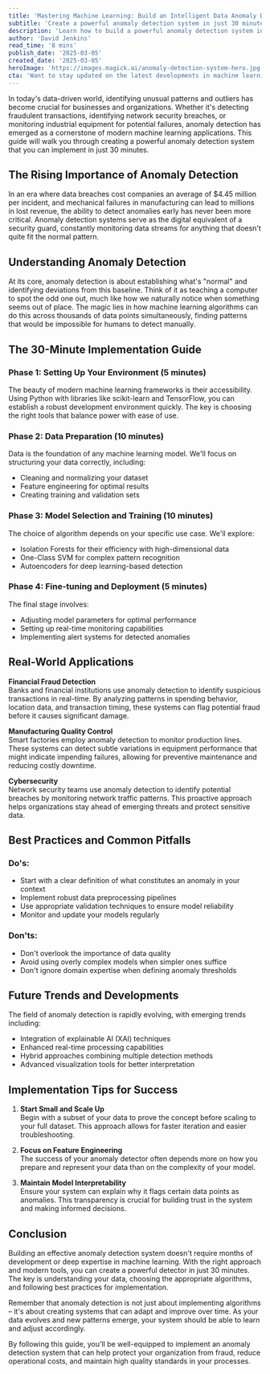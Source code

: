 ```yaml
---
title: 'Mastering Machine Learning: Build an Intelligent Data Anomaly Detector in 30 Minutes'
subtitle: 'Create a powerful anomaly detection system in just 30 minutes'
description: 'Learn how to build a powerful anomaly detection system in just 30 minutes using modern machine learning frameworks. This comprehensive guide covers everything from environment setup to model deployment, with real-world applications in fraud detection, manufacturing, and cybersecurity.'
author: 'David Jenkins'
read_time: '8 mins'
publish_date: '2025-03-05'
created_date: '2025-03-05'
heroImage: 'https://images.magick.ai/anomaly-detection-system-hero.jpg'
cta: 'Want to stay updated on the latest developments in machine learning and anomaly detection? Follow us on LinkedIn for expert insights, industry trends, and practical implementation guides that will help you stay ahead in the rapidly evolving world of AI and data science.'
---
```


In today's data-driven world, identifying unusual patterns and outliers has become crucial for businesses and organizations. Whether it's detecting fraudulent transactions, identifying network security breaches, or monitoring industrial equipment for potential failures, anomaly detection has emerged as a cornerstone of modern machine learning applications. This guide will walk you through creating a powerful anomaly detection system that you can implement in just 30 minutes.

## The Rising Importance of Anomaly Detection

In an era where data breaches cost companies an average of $4.45 million per incident, and mechanical failures in manufacturing can lead to millions in lost revenue, the ability to detect anomalies early has never been more critical. Anomaly detection systems serve as the digital equivalent of a security guard, constantly monitoring data streams for anything that doesn't quite fit the normal pattern.

## Understanding Anomaly Detection

At its core, anomaly detection is about establishing what's "normal" and identifying deviations from this baseline. Think of it as teaching a computer to spot the odd one out, much like how we naturally notice when something seems out of place. The magic lies in how machine learning algorithms can do this across thousands of data points simultaneously, finding patterns that would be impossible for humans to detect manually.

## The 30-Minute Implementation Guide

### Phase 1: Setting Up Your Environment (5 minutes)

The beauty of modern machine learning frameworks is their accessibility. Using Python with libraries like scikit-learn and TensorFlow, you can establish a robust development environment quickly. The key is choosing the right tools that balance power with ease of use.

### Phase 2: Data Preparation (10 minutes)

Data is the foundation of any machine learning model. We'll focus on structuring your data correctly, including:
- Cleaning and normalizing your dataset
- Feature engineering for optimal results
- Creating training and validation sets

### Phase 3: Model Selection and Training (10 minutes)

The choice of algorithm depends on your specific use case. We'll explore:
- Isolation Forests for their efficiency with high-dimensional data
- One-Class SVM for complex pattern recognition
- Autoencoders for deep learning-based detection

### Phase 4: Fine-tuning and Deployment (5 minutes)

The final stage involves:
- Adjusting model parameters for optimal performance
- Setting up real-time monitoring capabilities
- Implementing alert systems for detected anomalies

## Real-World Applications

**Financial Fraud Detection**  
Banks and financial institutions use anomaly detection to identify suspicious transactions in real-time. By analyzing patterns in spending behavior, location data, and transaction timing, these systems can flag potential fraud before it causes significant damage.

**Manufacturing Quality Control**  
Smart factories employ anomaly detection to monitor production lines. These systems can detect subtle variations in equipment performance that might indicate impending failures, allowing for preventive maintenance and reducing costly downtime.

**Cybersecurity**  
Network security teams use anomaly detection to identify potential breaches by monitoring network traffic patterns. This proactive approach helps organizations stay ahead of emerging threats and protect sensitive data.

## Best Practices and Common Pitfalls

### Do's:
- Start with a clear definition of what constitutes an anomaly in your context
- Implement robust data preprocessing pipelines
- Use appropriate validation techniques to ensure model reliability
- Monitor and update your models regularly

### Don'ts:
- Don't overlook the importance of data quality
- Avoid using overly complex models when simpler ones suffice
- Don't ignore domain expertise when defining anomaly thresholds

## Future Trends and Developments

The field of anomaly detection is rapidly evolving, with emerging trends including:
- Integration of explainable AI (XAI) techniques
- Enhanced real-time processing capabilities
- Hybrid approaches combining multiple detection methods
- Advanced visualization tools for better interpretation

## Implementation Tips for Success

1. **Start Small and Scale Up**  
Begin with a subset of your data to prove the concept before scaling to your full dataset. This approach allows for faster iteration and easier troubleshooting.

2. **Focus on Feature Engineering**  
The success of your anomaly detector often depends more on how you prepare and represent your data than on the complexity of your model.

3. **Maintain Model Interpretability**  
Ensure your system can explain why it flags certain data points as anomalies. This transparency is crucial for building trust in the system and making informed decisions.

## Conclusion

Building an effective anomaly detection system doesn't require months of development or deep expertise in machine learning. With the right approach and modern tools, you can create a powerful detector in just 30 minutes. The key is understanding your data, choosing the appropriate algorithms, and following best practices for implementation.

Remember that anomaly detection is not just about implementing algorithms – it's about creating systems that can adapt and improve over time. As your data evolves and new patterns emerge, your system should be able to learn and adjust accordingly.

By following this guide, you'll be well-equipped to implement an anomaly detection system that can help protect your organization from fraud, reduce operational costs, and maintain high quality standards in your processes.
